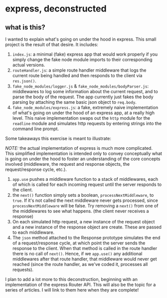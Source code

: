 # express, deconstructed

## what is this?

I wanted to explain what's going on under the hood in express. This small project is the result of that desire. It includes:

1.  `index.js`: a minimal (fake) express app that would work properly if you simply change the fake node module imports to their corresponding actual versions.
2.  `routeHandler.js`: a simple route handler middleware that logs the current route being handled and then responds to the client via `res.json()`.
3.  `fake_node_modules/logger.js` & `fake_node_modules/bodyParser.js`: middlewares to log some information about the current request, and to parse the body of the request. The app currently just fakes the body parsing by attaching the same basic json object to `req.body`.
4.  `fake_node_modules/express.js`: a fake, extremely naive implementation of what's going on under the hood of an express app, at a really high level. This naive implementation swaps out the `http` module for the `readline` module and simulates http requests by entering strings into the command line prompt.

Some takeaways this exercise is meant to illustrate:

*NOTE:* the actual implementation of express is much more complicated. This simplified implementation is intended only to convey conceptually what is going on under the hood to foster an understanding of the core concepts involved (middleware, the request and response objects, the request/response cycle, etc.).

1.  `app.use` pushes a middleware function to a stack of middlewares, each of which is called for each incoming request until the server responds to the client.
2.  the `next()` function simply sets a boolean, `processNextMiddleware`, to `true`. If it's not called the next middleware never gets processed, since `processNextMiddleware` will be false. Try removing a `next()` from one of the middlewares to see what happens. (the client never receives a response)
3.  On each simulated http request, a new instance of the request object and a new instance of the response object are create. These are passed to each middleware.
4.  The `json` method attached to the Response prototype simulates the end of a request/response cycle, at which point the server sends the response to the client. When that method is called in the route handler there is no call of `next()`. Hence, if we `app.use()` any additional middlewares after that route handler, that middleware would never get reached (since the route handler, as we've coded it, processes all requests).

I plan to add a lot more to this deconstruction, beginning with an implementation of the express Router API. This will also be the topic for a series of articles. I will link to them here when they are complete!
